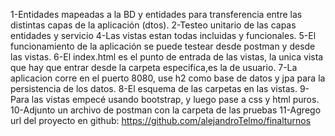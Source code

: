 1-Entidades mapeadas a la BD y entidades para transferencia entre las distintas capas de la aplicación (dtos).
2-Testeo unitario de las capas entidades y servicio
4-Las vistas estan todas incluidas y funcionales.
5-El funcionamiento de la aplicación se puede testear desde postman y desde las vistas.
6-El index.html es el punto de entrada de las vistas, la unica vista que hay que entrar desde la carpeta especifica,es 
la de usuario.
7-La aplicacion corre en el puerto 8080, use h2 como base de datos y jpa para la persistencia de los datos.
8-El esquema de las carpetas en las vistas.
9-Para las vistas empecé usando bootstrap, y luego pase a css y html puros.
10-Adjunto un archivo de postman con la carpeta de las pruebas
11-Agrego url del proyecto en github:
https://github.com/alejandroTelmo/finalturnos
